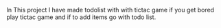 In This project I have made todolist with  with tictac game 
if you get bored play tictac game and if to add items go with todo list. 
